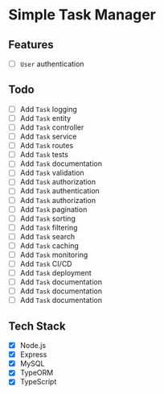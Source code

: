 # Simple Task Manager

## Features
- [ ] `User` authentication

## Todo
- [ ] Add `Task` logging
- [ ] Add `Task` entity
- [ ] Add `Task` controller
- [ ] Add `Task` service
- [ ] Add `Task` routes
- [ ] Add `Task` tests
- [ ] Add `Task` documentation
- [ ] Add `Task` validation
- [ ] Add `Task` authorization
- [ ] Add `Task` authentication
- [ ] Add `Task` authorization
- [ ] Add `Task` pagination
- [ ] Add `Task` sorting
- [ ] Add `Task` filtering
- [ ] Add `Task` search
- [ ] Add `Task` caching
- [ ] Add `Task` monitoring
- [ ] Add `Task` CI/CD
- [ ] Add `Task` deployment
- [ ] Add `Task` documentation
- [ ] Add `Task` documentation
- [ ] Add `Task` documentation

## Tech Stack
- [x] Node.js
- [x] Express
- [x] MySQL
- [x] TypeORM
- [x] TypeScript
